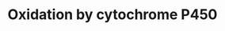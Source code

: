 ---
annotations:
- id: PW:0000107
  parent: classic metabolic pathway
  type: Pathway Ontology
  value: xenobiotics biodegradation pathway
- id: CL:0000182
  parent: native cell
  type: Cell Type Ontology
  value: hepatocyte
- id: PW:0000375
  parent: regulatory pathway
  type: Pathway Ontology
  value: phase I biotransformation pathway via cytochrome P450
authors:
- MaintBot
- Khanspers
- Egonw
- Fehrhart
- Eweitz
citedin:
- link: PMC3677916
  title: Liver transcriptome changes in zebrafish during acclimation to transport-associated
    stress (2013)
communities: []
description: Oxidation of a substrate by Cytochrome P450. Adapted from Niesink et
  al., Chapter 3, p. 47-48.
last-edited: 2025-08-09
ndex: null
organisms:
- Danio rerio
redirect_from:
- /index.php/Pathway:WP1390
- /instance/WP1390
- /instance/WP1390_r140236
revision: r140236
schema-jsonld:
- '@context': https://schema.org/
  '@id': https://wikipathways.github.io/pathways/WP1390.html
  '@type': Dataset
  creator:
    '@type': Organization
    name: WikiPathways
  description: Oxidation of a substrate by Cytochrome P450. Adapted from Niesink et
    al., Chapter 3, p. 47-48.
  keywords:
  - A9JRH5_DANRE
  - CYP27B1
  - CYP46A1
  - CYP4F2
  - Fe²⁺
  - Fe³⁺
  - H₂O
  - LOC570455
  - LOC793249
  - NAD+
  - NADH
  - NADP+
  - NADPH
  - O₂
  - POR
  - cyb5a
  - cyb5b
  - cyb5r3
  - cyp11a1
  - cyp11b2
  - cyp17a1
  - cyp1a
  - cyp1b1
  - cyp24a1l
  - cyp26a1
  - cyp26b1
  - cyp26c1
  - cyp27c1
  - cyp2u1
  - cyp4
  - cyp4v2
  - cyp51
  - dia1
  - si:dkey-69h9.1
  - zgc:112177
  - zgc:153291
  - zgc:174342
  - zgc:63920
  - zgc:63986
  license: CC0
  name: Oxidation by cytochrome P450
seo: CreativeWork
title: Oxidation by cytochrome P450
wpid: WP1390
---